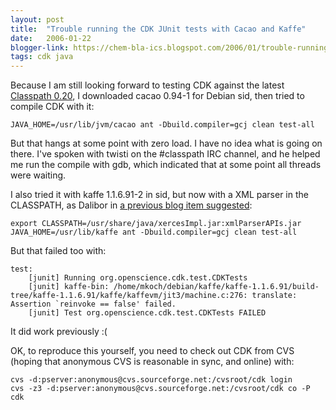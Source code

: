 ```yaml
---
layout: post
title:  "Trouble running the CDK JUnit tests with Cacao and Kaffe"
date:   2006-01-22
blogger-link: https://chem-bla-ics.blogspot.com/2006/01/trouble-running-cdk-junit-tests-with.html
tags: cdk java
---
```


Because I am still looking forward to testing CDK against the latest [Classpath 0.20](http://gnu.wildebeest.org/diary/index.php?p=147),
I downloaded cacao 0.94-1 for Debian sid, then tried to compile CDK with it:

```shell
JAVA_HOME=/usr/lib/jvm/cacao ant -Dbuild.compiler=gcj clean test-all
```

But that hangs at some point with zero load. I have no idea what is going on there. I've spoken with twisti on the
#classpath IRC channel, and he helped me run the compile with gdb, which indicated that at some point all threads were waiting.

I also tried it with kaffe 1.1.6.91-2 in sid, but now with a XML parser in the CLASSPATH, as Dalibor in
[a previous blog item suggested](http://chem-bla-ics.blogspot.com/2006/01/open-source-java-tool-chain-cdk.html):

```shell
export CLASSPATH=/usr/share/java/xercesImpl.jar:xmlParserAPIs.jar
JAVA_HOME=/usr/lib/kaffe ant -Dbuild.compiler=gcj clean test-all
```

But that failed too with:

```shell
test:
    [junit] Running org.openscience.cdk.test.CDKTests
    [junit] kaffe-bin: /home/mkoch/debian/kaffe/kaffe-1.1.6.91/build-tree/kaffe-1.1.6.91/kaffe/kaffevm/jit3/machine.c:276: translate: Assertion `reinvoke == false' failed.
    [junit] Test org.openscience.cdk.test.CDKTests FAILED
```

It did work previously :(

OK, to reproduce this yourself, you need to check out CDK from CVS (hoping that anonymous CVS is reasonable in sync, and online) with:

```shell
cvs -d:pserver:anonymous@cvs.sourceforge.net:/cvsroot/cdk login
cvs -z3 -d:pserver:anonymous@cvs.sourceforge.net:/cvsroot/cdk co -P cdk
```
